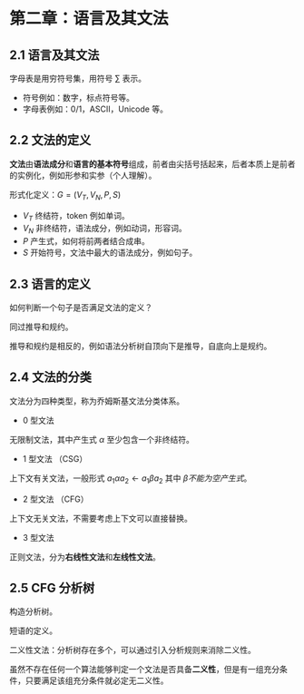 # 第二章：语言及其文法

## 2.1 语言及其文法

字母表是用穷符号集，用符号 $\sum$ 表示。

* 符号例如：数字，标点符号等。
* 字母表例如：0/1，ASCII，Unicode 等。

## 2.2 文法的定义

**文法**由**语法成分**和**语言的基本符号**组成，前者由尖括号括起来，后者本质上是前者的实例化，例如形参和实参（个人理解）。

形式化定义：$G = (V_T,V_N,P,S)$

* $V_T$ 终结符，token 例如单词。
* $V_N$ 非终结符，语法成分，例如动词，形容词。
* $P$ 产生式，如何将前两者结合成串。
* $S$ 开始符号，文法中最大的语法成分，例如句子。

## 2.3 语言的定义

如何判断一个句子是否满足文法的定义？

同过推导和规约。

推导和规约是相反的，例如语法分析树自顶向下是推导，自底向上是规约。

## 2.4 文法的分类

文法分为四种类型，称为乔姆斯基文法分类体系。

* 0 型文法

无限制文法，其中产生式 $\alpha$ 至少包含一个非终结符。

* 1 型文法 （CSG）

上下文有关文法，一般形式 $a_1\alpha a_2 \leftarrow a_1\beta a_2$ 其中 $\beta 不能为空产生式。$

* 2 型文法 （CFG）

上下文无关文法，不需要考虑上下文可以直接替换。

* 3 型文法

正则文法，分为**右线性文法**和**左线性文法**。
 
## 2.5 CFG 分析树

构造分析树。

短语的定义。

二义性文法：分析树存在多个，可以通过引入分析规则来消除二义性。

虽然不存在任何一个算法能够判定一个文法是否具备**二义性**，但是有一组充分条件，只要满足该组充分条件就必定无二义性。

